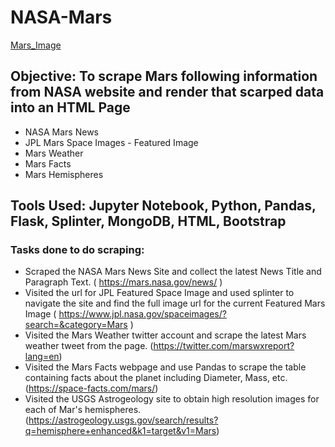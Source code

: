 # NASA-Mars

[Mars_Image](!Images/mission_to_mars.png)

## Objective: To scrape Mars following information from NASA website and render that scarped data into an HTML Page

  - NASA Mars News
  - JPL Mars Space Images - Featured Image
  - Mars Weather
  - Mars Facts
  - Mars Hemispheres

## Tools Used: Jupyter Notebook, Python, Pandas, Flask, Splinter, MongoDB, HTML, Bootstrap

### Tasks done to do scraping:
- Scraped the NASA Mars News Site and collect the latest News Title and Paragraph Text. ( https://mars.nasa.gov/news/ ) 
- Visited the url for JPL Featured Space Image and used splinter to navigate the site and find the full image url for the current Featured Mars Image ( https://www.jpl.nasa.gov/spaceimages/?search=&category=Mars )
- Visited the Mars Weather twitter account and scrape the latest Mars weather tweet from the page. (https://twitter.com/marswxreport?lang=en)
- Visited the Mars Facts webpage and use Pandas to scrape the table containing facts about the planet including Diameter, Mass, etc. (https://space-facts.com/mars/)
- Visited the USGS Astrogeology site to obtain high resolution images for each of Mar's hemispheres.(https://astrogeology.usgs.gov/search/results?q=hemisphere+enhanced&k1=target&v1=Mars)



